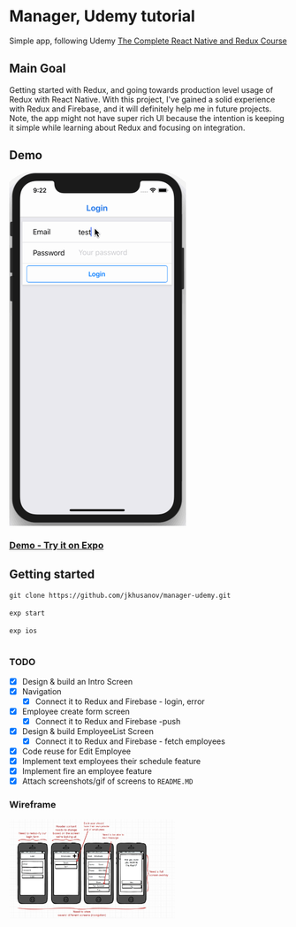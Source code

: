 # Manager, Udemy tutorial
Simple app, following Udemy [The Complete React Native and Redux Course](https://www.udemy.com/the-complete-react-native-and-redux-course/learn/v4/content)
## Main Goal
Getting started with Redux, and going towards production level usage of Redux with React Native. 
With this project, I've gained a solid experience with Redux and Firebase, and it will definitely help me in future projects. Note, the app might not have super rich UI because the intention is keeping it simple while learning about Redux and focusing on integration.
## Demo
![Demo gif](https://github.com/jkhusanov/manager-udemy/blob/master/screenshots/demo.gif)

### [Demo - Try it on Expo]()


## Getting started

```
git clone https://github.com/jkhusanov/manager-udemy.git

exp start

exp ios


```

### TODO

- [x] Design & build an Intro Screen
- [x] Navigation
  - [x] Connect it to Redux  and Firebase - login, error
- [x] Employee create form screen
  - [x] Connect it to Redux and Firebase -push
- [x] Design & build EmployeeList Screen
  - [x] Connect it to Redux and Firebase - fetch employees
- [x] Code reuse for Edit Employee
- [x] Implement text employees their schedule feature
- [x] Implement fire an employee feature
- [x] Attach screenshots/gif of screens to `README.MD`

### Wireframe
<div style={{display: flex; flex-direction: row}}>
  <img  alt="wireframe" src="screenshots/wireframe.png" width="300" />
</div>
